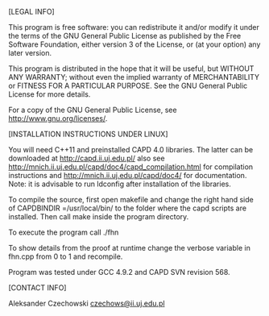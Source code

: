 [LEGAL INFO]

This program is free software: you can redistribute it and/or modify
it under the terms of the GNU General Public License as published by
the Free Software Foundation, either version 3 of the License, or
(at your option) any later version.

This program is distributed in the hope that it will be useful,
but WITHOUT ANY WARRANTY; without even the implied warranty of
MERCHANTABILITY or FITNESS FOR A PARTICULAR PURPOSE.  See the
GNU General Public License for more details.

For a copy of the GNU General Public License, see <http://www.gnu.org/licenses/>.


[INSTALLATION INSTRUCTIONS UNDER LINUX]

You will need C++11 and preinstalled CAPD 4.0 libraries.
The latter can be downloaded at http://capd.ii.uj.edu.pl/
also see http://mnich.ii.uj.edu.pl/capd/doc4/capd_compilation.html for compilation instructions
and http://mnich.ii.uj.edu.pl/capd/doc4/ for documentation.
Note: it is advisable to run 
  ldconfig
after installation of the libraries.

To compile the source, first open makefile
and change the right hand side of 
  CAPDBINDIR =/usr/local/bin/
to the folder where the capd scripts are installed.
Then call 
  make 
inside the program directory.

To execute the program call
  ./fhn

To show details from the proof at runtime change the verbose variable in fhn.cpp from 0 to 1 and recompile.

Program was tested under GCC 4.9.2 and CAPD SVN revision 568.


[CONTACT INFO]

Aleksander Czechowski
czechows@ii.uj.edu.pl
